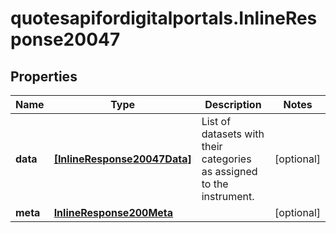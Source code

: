 # quotesapifordigitalportals.InlineResponse20047

## Properties

Name | Type | Description | Notes
------------ | ------------- | ------------- | -------------
**data** | [**[InlineResponse20047Data]**](InlineResponse20047Data.md) | List of datasets with their categories as assigned to the instrument. | [optional] 
**meta** | [**InlineResponse200Meta**](InlineResponse200Meta.md) |  | [optional] 


